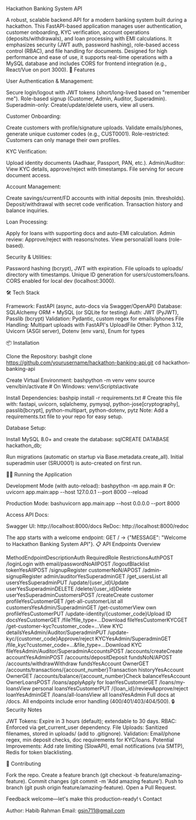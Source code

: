 Hackathon Banking System API
  
A robust, scalable backend API for a modern banking system built during a hackathon. This FastAPI-based application manages user authentication, customer onboarding, KYC verification, account operations (deposits/withdrawals), and loan processing with EMI calculations. It emphasizes security (JWT auth, password hashing), role-based access control (RBAC), and file handling for documents.
Designed for high performance and ease of use, it supports real-time operations with a MySQL database and includes CORS for frontend integration (e.g., React/Vue on port 3000).
🚀 Features

User Authentication & Management:

Secure login/logout with JWT tokens (short/long-lived based on "remember me").
Role-based signup (Customer, Admin, Auditor, Superadmin).
Superadmin-only: Create/update/delete users, view all users.


Customer Onboarding:

Create customers with profile/signature uploads.
Validate emails/phones, generate unique customer codes (e.g., CUST0001).
Role-restricted: Customers can only manage their own profiles.


KYC Verification:

Upload identity documents (Aadhaar, Passport, PAN, etc.).
Admin/Auditor: View KYC details, approve/reject with timestamps.
File serving for secure document access.


Account Management:

Create savings/current/FD accounts with initial deposits (min. thresholds).
Deposit/withdrawal with secret code verification.
Transaction history and balance inquiries.


Loan Processing:

Apply for loans with supporting docs and auto-EMI calculation.
Admin review: Approve/reject with reasons/notes.
View personal/all loans (role-based).


Security & Utilities:

Password hashing (bcrypt), JWT with expiration.
File uploads to uploads/ directory with timestamps.
Unique ID generation for users/customers/loans.
CORS enabled for local dev (localhost:3000).



🛠 Tech Stack

Framework: FastAPI (async, auto-docs via Swagger/OpenAPI)
Database: SQLAlchemy ORM + MySQL (or SQLite for testing)
Auth: JWT (PyJWT), Passlib (bcrypt)
Validation: Pydantic, custom regex for emails/phones
File Handling: Multipart uploads with FastAPI's UploadFile
Other: Python 3.12, Uvicorn (ASGI server), Dotenv (env vars), Enum for types

📦 Installation


Clone the Repository:
bashgit clone https://github.com/yourusername/hackathon-banking-api.git
cd hackathon-banking-api


Create Virtual Environment:
bashpython -m venv venv
source venv/bin/activate  # On Windows: venv\Scripts\activate


Install Dependencies:
bashpip install -r requirements.txt  # Create this file with: fastapi, uvicorn, sqlalchemy, pymysql, python-jose[cryptography], passlib[bcrypt], python-multipart, python-dotenv, pytz
Note: Add a requirements.txt file to your repo for easy setup.


Database Setup:

Install MySQL 8.0+ and create the database:
sqlCREATE DATABASE hackathon_db;

Run migrations (automatic on startup via Base.metadata.create_all).
Initial superadmin user (SRU0001) is auto-created on first run.



🏃‍♂️ Running the Application

Development Mode (with auto-reload):
bashpython -m app.main  # Or: uvicorn app.main:app --host 127.0.0.1 --port 8000 --reload

Production Mode:
bashuvicorn app.main:app --host 0.0.0.0 --port 8000

Access API Docs:

Swagger UI: http://localhost:8000/docs
ReDoc: http://localhost:8000/redoc



The app starts with a welcome endpoint: GET / → {"MESSAGE": "Welcome to Hackathon Banking System API"}.
📋 API Endpoints Overview




















































































































































































MethodEndpointDescriptionAuth RequiredRole RestrictionsAuthPOST /loginLogin with email/passwordNoAllPOST /logoutBlacklist tokenYesAllPOST /signupRegister customerNoN/APOST /admin-signupRegister admin/auditorYesSuperadminGET /get_usersList all usersYesSuperadminPUT /update/{user_id}Update userYesSuperadminDELETE /delete/{user_id}Delete userYesSuperadminCustomersPOST /createCreate customer profileYesCustomerGET /get-all-customerList all customersYesAdmin/SuperadminGET /get-customerView own profileYesCustomerPUT /update-identity/{customer_code}Upload ID docsYesCustomerGET /file?file_type=...Download fileYesCustomerKYCGET /get-customer-kyc?customer_code=...View KYC detailsYesAdmin/Auditor/SuperadminPUT /update-kyc/{customer_code}Approve/reject KYCYesAdmin/SuperadminGET /file_kyc?customer_code=...&file_type=...Download KYC fileYesAdmin/Auditor/SuperadminAccountsPOST /accounts/createCreate accountYesAdminPOST /accounts/depositDeposit fundsNoN/APOST /accounts/withdrawWithdraw fundsYesAccount OwnerGET /accounts/transactions/{account_number}Transaction historyYesAccount OwnerGET /accounts/balance/{account_number}Check balanceYesAccount OwnerLoansPOST /loans/applyApply for loanYesCustomerGET /loans/my-loansView personal loansYesCustomerPUT /{loan_id}/reviewApprove/reject loanYesAdminGET /loans/all-loansView all loansYesAdmin
Full docs at /docs. All endpoints include error handling (400/401/403/404/500).
🔒 Security Notes

JWT Tokens: Expire in 3 hours (default); extendable to 30 days.
RBAC: Enforced via get_current_user dependency.
File Uploads: Sanitized filenames, stored in uploads/ (add to .gitignore).
Validation: Email/phone regex, min deposit checks, doc requirements for KYC/loans.
Potential Improvements: Add rate limiting (SlowAPI), email notifications (via SMTP), Redis for token blacklisting.

🤝 Contributing

Fork the repo.
Create a feature branch (git checkout -b feature/amazing-feature).
Commit changes (git commit -m 'Add amazing feature').
Push to branch (git push origin feature/amazing-feature).
Open a Pull Request.

Feedback welcome—let's make this production-ready!
📞 Contact

Author: Habib Rahman
Email: gsjn711@gmail.com
